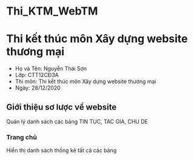 # Thi_KTM_WebTM
# Thi kết thúc môn Xây dựng website thương mại
- Họ và Tên: Nguyễn Thái Sơn
- Lớp: CTT12CĐ3A
- Thi môn: Thi kết thúc môn Xây dựng website thương mại
- Ngày: 28/12/2020

## Giới thiệu sơ lược về website ##
Quản lý danh sách các bảng TIN TUC, TAC GIA, CHU DE

### Trang chủ ###

Hiển thị danh sách thống kê tất cả các bảng
